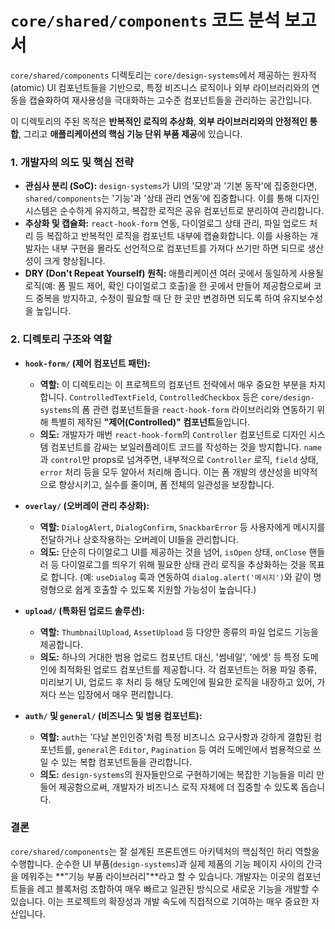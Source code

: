 # `core/shared/components` 코드 분석 보고서

`core/shared/components` 디렉토리는 `core/design-systems`에서 제공하는 원자적(atomic) UI 컴포넌트들을 기반으로, 특정 비즈니스 로직이나 외부 라이브러리와의 연동을 캡슐화하여 재사용성을 극대화하는 고수준 컴포넌트들을 관리하는 공간입니다.

이 디렉토리의 주된 목적은 **반복적인 로직의 추상화**, **외부 라이브러리와의 안정적인 통합**, 그리고 **애플리케이션의 핵심 기능 단위 부품 제공**에 있습니다.

### 1. 개발자의 의도 및 핵심 전략

-   **관심사 분리 (SoC):** `design-systems`가 UI의 '모양'과 '기본 동작'에 집중한다면, `shared/components`는 '기능'과 '상태 관리 연동'에 집중합니다. 이를 통해 디자인 시스템은 순수하게 유지하고, 복잡한 로직은 공유 컴포넌트로 분리하여 관리합니다.
-   **추상화 및 캡슐화:** `react-hook-form` 연동, 다이얼로그 상태 관리, 파일 업로드 처리 등 복잡하고 반복적인 로직을 컴포넌트 내부에 캡슐화합니다. 이를 사용하는 개발자는 내부 구현을 몰라도 선언적으로 컴포넌트를 가져다 쓰기만 하면 되므로 생산성이 크게 향상됩니다.
-   **DRY (Don't Repeat Yourself) 원칙:** 애플리케이션 여러 곳에서 동일하게 사용될 로직(예: 폼 필드 제어, 확인 다이얼로그 호출)을 한 곳에서 만들어 제공함으로써 코드 중복을 방지하고, 수정이 필요할 때 단 한 곳만 변경하면 되도록 하여 유지보수성을 높입니다.

### 2. 디렉토리 구조와 역할

-   **`hook-form/` (제어 컴포넌트 패턴):**
    -   **역할:** 이 디렉토리는 이 프로젝트의 컴포넌트 전략에서 매우 중요한 부분을 차지합니다. `ControlledTextField`, `ControlledCheckbox` 등은 `core/design-systems`의 폼 관련 컴포넌트들을 `react-hook-form` 라이브러리와 연동하기 위해 특별히 제작된 **"제어(Controlled)" 컴포넌트**들입니다.
    -   **의도:** 개발자가 매번 `react-hook-form`의 `Controller` 컴포넌트로 디자인 시스템 컴포넌트를 감싸는 보일러플레이트 코드를 작성하는 것을 방지합니다. `name`과 `control`만 props로 넘겨주면, 내부적으로 `Controller` 로직, `field` 상태, `error` 처리 등을 모두 알아서 처리해 줍니다. 이는 폼 개발의 생산성을 비약적으로 향상시키고, 실수를 줄이며, 폼 전체의 일관성을 보장합니다.

-   **`overlay/` (오버레이 관리 추상화):**
    -   **역할:** `DialogAlert`, `DialogConfirm`, `SnackbarError` 등 사용자에게 메시지를 전달하거나 상호작용하는 오버레이 UI들을 관리합니다.
    -   **의도:** 단순히 다이얼로그 UI를 제공하는 것을 넘어, `isOpen` 상태, `onClose` 핸들러 등 다이얼로그를 띄우기 위해 필요한 상태 관리 로직을 추상화하는 것을 목표로 합니다. (예: `useDialog` 훅과 연동하여 `dialog.alert('메시지')`와 같이 명령형으로 쉽게 호출할 수 있도록 지원할 가능성이 높습니다.)

-   **`upload/` (특화된 업로드 솔루션):**
    -   **역할:** `ThumbnailUpload`, `AssetUpload` 등 다양한 종류의 파일 업로드 기능을 제공합니다.
    -   **의도:** 하나의 거대한 범용 업로드 컴포넌트 대신, '썸네일', '에셋' 등 특정 도메인에 최적화된 업로드 컴포넌트를 제공합니다. 각 컴포넌트는 허용 파일 종류, 미리보기 UI, 업로드 후 처리 등 해당 도메인에 필요한 로직을 내장하고 있어, 가져다 쓰는 입장에서 매우 편리합니다.

-   **`auth/` 및 `general/` (비즈니스 및 범용 컴포넌트):**
    -   **역할:** `auth`는 '다날 본인인증'처럼 특정 비즈니스 요구사항과 강하게 결합된 컴포넌트를, `general`은 `Editor`, `Pagination` 등 여러 도메인에서 범용적으로 쓰일 수 있는 복합 컴포넌트들을 관리합니다.
    -   **의도:** `design-systems`의 원자들만으로 구현하기에는 복잡한 기능들을 미리 만들어 제공함으로써, 개발자가 비즈니스 로직 자체에 더 집중할 수 있도록 돕습니다.

### 결론

`core/shared/components`는 잘 설계된 프론트엔드 아키텍처의 핵심적인 허리 역할을 수행합니다. 순수한 UI 부품(`design-systems`)과 실제 제품의 기능 페이지 사이의 간극을 메워주는 **"기능 부품 라이브러리"**라고 할 수 있습니다. 개발자는 이곳의 컴포넌트들을 레고 블록처럼 조합하여 매우 빠르고 일관된 방식으로 새로운 기능을 개발할 수 있습니다. 이는 프로젝트의 확장성과 개발 속도에 직접적으로 기여하는 매우 중요한 자산입니다.
